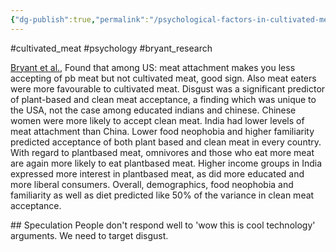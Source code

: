 ```yaml
---
{"dg-publish":true,"permalink":"/psychological-factors-in-cultivated-meat-acceptance/","tags":["#cultivated_meat","psychology"],"created":"2025-10-23T17:42:47.551+01:00","updated":"2025-10-23T18:06:08.725+01:00"}
---
```


#cultivated_meat #psychology #bryant_research 

[Bryant et al.,](https://osf.io/fmxwn)  Found that among US: meat attachment makes you less accepting of pb meat but not cultivated meat, good sign. Also meat eaters were more favourable to cultivated meat. 
Disgust was a significant predictor of plant-based and clean meat acceptance, a finding which was unique to the USA, not the case among educated indians and chinese. Chinese women were more likely to accept clean meat. India had lower levels of meat attachment than China. Lower food neophobia and higher familiarity predicted acceptance of both plant based and clean meat in every country. With regard to plantbased meat, omnivores and those who eat more meat are again more likely to eat plantbased meat. Higher income groups in India expressed more interest in plantbased meat, as did more educated and more liberal consumers. Overall, demographics, food neophobia and familiarity as well as diet predicted like 50% of the variance in clean meat acceptance.

## Speculation
People don't respond well to 'wow this is cool technology' arguments. We need to target disgust. 
